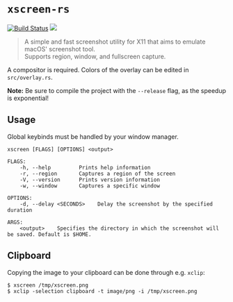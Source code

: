 # `xscreen-rs`

[![Build Status](https://travis-ci.com/Bruflot/xscreen-rs.svg?token=cwgWL8QUNVpLfj8cDgps&branch=master)](https://travis-ci.com/Bruflot/xscreen-rs)
[![](https://tokei.rs/b1/github/bruflot/xscreen-rs)](https://tokei.rs/b1/github/bruflot/xscreen-rs)

> A simple and fast screenshot utility for X11 that aims to emulate macOS' screenshot tool.   
> Supports region, window, and fullscreen capture.

A compositor is required. Colors of the overlay can be edited in `src/overlay.rs`.

**Note:** Be sure to compile the project with the `--release` flag, as the speedup is exponential!

## Usage
Global keybinds must be handled by your window manager.  

```
xscreen [FLAGS] [OPTIONS] <output>

FLAGS:
    -h, --help         Prints help information
    -r, --region       Captures a region of the screen
    -V, --version      Prints version information
    -w, --window       Captures a specific window

OPTIONS:
    -d, --delay <SECONDS>    Delay the screenshot by the specified duration

ARGS:
    <output>    Specifies the directory in which the screenshot will be saved. Default is $HOME.
```

## Clipboard
Copying the image to your clipboard can be done through e.g. `xclip`:
```
$ xscreen /tmp/xscreen.png
$ xclip -selection clipboard -t image/png -i /tmp/xscreen.png
```
